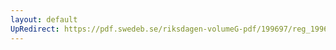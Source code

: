 ```yaml
---
layout: default
UpRedirect: https://pdf.swedeb.se/riksdagen-volumeG-pdf/199697/reg_199697/reg_199697_0228.pdf
---
```

